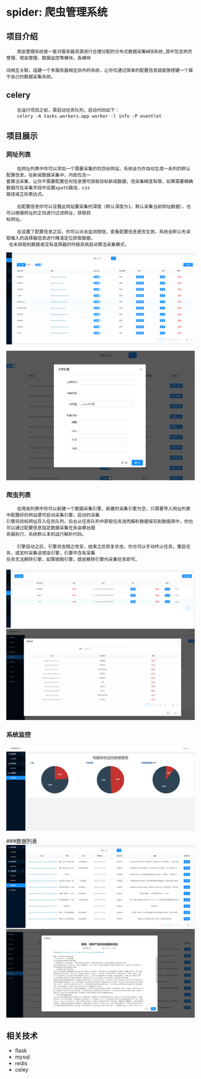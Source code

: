 ﻿# spider: 爬虫管理系统

    
## 项目介绍

        爬虫管理系统是一套对服务器资源进行合理分配的分布式数据采集WEB系统,其中包含网页管理、爬虫管理、数据监控等模块，各模块
    
    间相互关联，组建一个多服务器相互协作的系统，让你仅通过简单的配置信息就能够搭建一个属于自己的数据采集系统。
        
       
## celery

        在运行项目之前，需启动任务队列，启动代码如下：
        celery -A tasks.workers.app worker -l info -P eventlet
        
## 项目展示
### 网址列表
        在网址列表中你可以添加一个需要采集的的目标网站，系统会为你自动生成一系列的默认配置信息，在新闻数据采集中，内部包含一
    套算法采集，让你不需要配置任何信息便可获取目标新闻数据，但采集精度有限，如果需要精确数据可在采集字段中设置xpath路径，css
    路径或正则表达式。
    
        在配置信息你可以设置此网站要采集的深度（默认深度为1，默认采集当前网址数据），也可以根据网址的正则进行过滤网址，获取目
    标网址。
    
        在设置了配置信息之后，你可以点击监测按钮，查看配置信息是否生效，系统会默认先读取输入的选择器信息进行精准定位获取数据，
     在未获取到数据或没有选择器的时候系统启动算法采集模式，
![Image text](https://raw.githubusercontent.com/Snailwicked/swik/master/images/weblist.png)

![Image text](https://raw.githubusercontent.com/Snailwicked/swik/master/images/config.png)

### 爬虫列表
        在爬虫列表中你可以新建一个数据采集引擎，新建的采集引擎为空，只需要导入网址列表中配置好的网站便可启动采集引擎，启动的采集
    引擎将目标网址存入任务队列，后台从任务队列中获取任务进而解析数据保存到数据库中，你也可以通过配置信息指定数据采集任务由哪台服
    务器执行，系统默认本机运行解析代码。
    
        引擎启动之后，引擎状态随之改变，结束之后恢复状态，你也可以手动终止任务，重启任务，或定时采集该爬虫引擎，引擎中含有采集
    任务无法删除引擎，如需销毁引擎，提前移除引擎内采集任务即可。

![Image text](https://raw.githubusercontent.com/Snailwicked/swik/master/images/spider_engine.png)
![Image text](https://raw.githubusercontent.com/Snailwicked/swik/master/images/import.png)

### 系统监控
![Image text](https://raw.githubusercontent.com/Snailwicked/swik/master/images/monitor.png)

###数据列表
![Image text](https://raw.githubusercontent.com/Snailwicked/swik/master/images/newslist.png)
![Image text](https://raw.githubusercontent.com/Snailwicked/swik/master/images/detailed.png)
## 相关技术

- flask
- mysql
- redis
- celey
